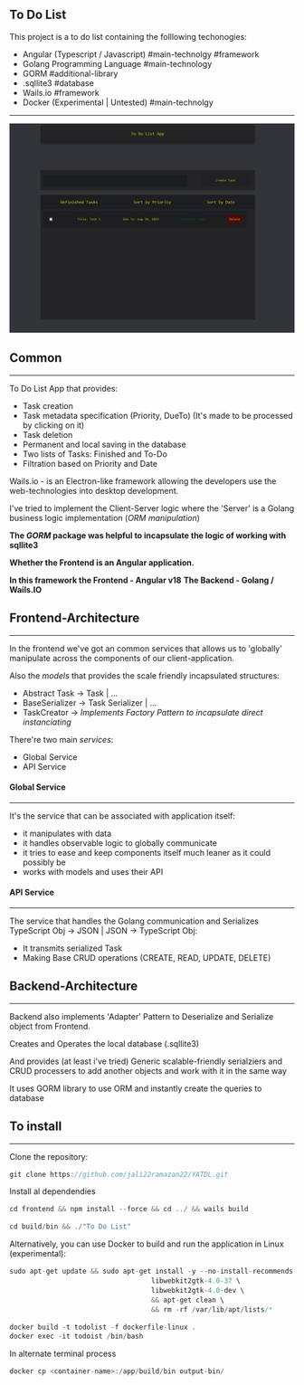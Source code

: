 
## To Do List

This project is a to do list containing the folllowing techonogies:
- Angular (Typescript / Javascript) #main-technolgy #framework
- Golang Programming Language #main-technology
- GORM #additional-library 
- .sqllite3 #database
- Wails.io #framework
- Docker (Experimental | Untested) #main-technolgy 
---

![UI.png](UI.png)

## Common
---

To Do List App that provides:
- Task creation
- Task metadata specification (Priority, DueTo) (It's made to be processed by clicking on it)
- Task deletion
- Permanent and local saving in the database
- Two lists of Tasks: Finished and To-Do
- Filtration based on Priority and Date


Wails.io - is an Electron-like framework allowing the developers use the web-technologies into desktop development.

I've tried to implement the Client-Server logic where the 'Server' is a Golang business logic implementation (*ORM manipulation*)

**The *GORM* package was helpful to incapsulate the logic of working with sqllite3**

**Whether the Frontend is an Angular application.**

**In this framework the Frontend - Angular v18**
**The Backend - Golang / Wails.IO**


## Frontend-Architecture
---

In the frontend we've got an common services that allows us to 'globally' manipulate across the components of our client-application.

Also the *models* that provides the scale friendly incapsulated structures:
- Abstract Task -> Task | ...
- BaseSerializer -> Task Serializer | ...
- TaskCreator -> *Implements Factory Pattern to incapsulate direct instanciating*


There're two main *services*:
- Global Service
- API Service

#### Global Service
---
It's the service that can be associated with application itself:
- it manipulates with data
- it handles observable logic to globally communicate
- it tries to ease and keep components itself much leaner as it could possibly be
- works with models and uses their API
#### API Service
----
The service that handles the Golang communication and Serializes TypeScript Obj -> JSON | JSON -> TypeScript Obj:
- It transmits serialized Task
- Making Base CRUD operations (CREATE, READ, UPDATE, DELETE)


## Backend-Architecture
----

Backend also implements 'Adapter' Pattern to Deserialize and Serialize object from Frontend.

Creates and Operates the local database (.sqllite3)

And provides (at least i've tried) Generic scalable-friendly serialziers and CRUD processers to
add another objects and work with it in the same way

It uses GORM library to use ORM and instantly create the queries to database


## To install 
----
Clone the repository:
```c
git clone https://github.com/jali22ramazan22/YATDL.git
```

Install al dependendies 
```c
cd frontend && npm install --force && cd ../ && wails build 
```

```c
cd build/bin && ./"To Do List"
```

Alternatively, you can use Docker to build and run the application in Linux (experimental):
```c
sudo apt-get update && sudo apt-get install -y --no-install-recommends \
                                   libwebkit2gtk-4.0-37 \
                                   libwebkit2gtk-4.0-dev \
                                   && apt-get clean \
                                   && rm -rf /var/lib/apt/lists/*
```



```c
docker build -t todolist -f dockerfile-linux .
docker exec -it todoist /bin/bash

```
In alternate terminal process
```c
docker cp <container-name>:/app/build/bin output-bin/
```







